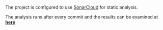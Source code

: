 The project is configured to use [SonarCloud](https://sonarcloud.io) for static analysis.

The analysis runs after every commit and the results can be examined at [**here**](https://sonarcloud.io/dashboard?id=scaleracademy_twitter-backend-java)